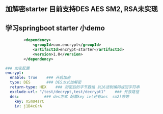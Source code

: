 ## 加解密starter 目前支持DES AES  SM2,  RSA未实现
## 学习springboot starter 小demo

```xml
        <dependency>
            <groupId>com.encrypt</groupId>
            <artifactId>encrypt-starter</artifactId>
            <version>1.0</version>
        </dependency>

```

```yaml
### 加密配置
encrypt: 
  enable: true    ### 开启加密
  type: DES       ### DES方式加解密
  return-type: HEX    ### 加密后的字节数组 以16进制编码返回字符串
  exclude-url: "/test/decrypt,test/decrypt1"    ### 开放路径
  des:           ### des方式 配置key iv(还有aes  sm2)等等
    key: X5mU4sYC
    iv: j1B4cGrA
```

